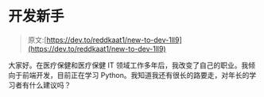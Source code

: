# 开发新手

> 原文:[https://dev.to/reddkaat1/new-to-dev-1ll9](https://dev.to/reddkaat1/new-to-dev-1ll9)

大家好。在医疗保健和医疗保健 IT 领域工作多年后，我改变了自己的职业。我倾向于前端开发，目前正在学习 Python。我知道我还有很长的路要走，对年长的学习者有什么建议吗？